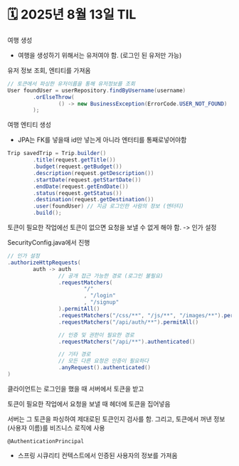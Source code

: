# 🗓️ 2025년 8월 13일 TIL



여행 생성
- 여행을 생성하기 위해서는 유저여야 함. (로그인 된 유저만 가능)


유저 정보 조회, 엔티티를 가져옴
```java
// 토큰에서 파싱한 유저이름을 통해 유저정보를 조회
User foundUser = userRepository.findByUsername(username)
        .orElseThrow(
                () -> new BusinessException(ErrorCode.USER_NOT_FOUND)
        );
```

여행 엔티티 생성
- JPA는 FK를 넣을때 id만 넣는게 아니라 엔터티를 통째로넣어야함
```java
Trip savedTrip = Trip.builder()
        .title(request.getTitle())
        .budget(request.getBudget())
        .description(request.getDescription())
        .startDate(request.getStartDate())
        .endDate(request.getEndDate())
        .status(request.getStatus())
        .destination(request.getDestination())
        .user(foundUser) // 지금 로그인한 사람의 정보 (엔터티)
        .build();
```



토큰이 필요한 작업에선
토큰이 없으면 요청을 보낼 수 없게 해야 함.
-> 인가 설정

SecurityConfig.java에서 진행
```java
// 인가 설정
.authorizeHttpRequests(
        auth -> auth
                // 공개 접근 가능한 경로 (로그인 불필요)
                .requestMatchers(
                        "/"
                        , "/login"
                        , "/signup"
                ).permitAll()
                .requestMatchers("/css/**", "/js/**", "/images/**").permitAll()
                .requestMatchers("/api/auth/**").permitAll()

                // 인증 및 권한이 필요한 경로
                .requestMatchers("/api/**").authenticated()

                // 기타 경로
                // 모든 다른 요청은 인증이 필요하다
                .anyRequest().authenticated()
)

```

클라이언트는 로그인을 했을 때 서버에서 토큰을 받고

토큰이 필요한 작업에서 요청을 보낼 때 헤더에 토큰을 집어넣음

서버는 그 토큰을 파싱하여 제대로된 토큰인지 검사를 함.
그리고, 토큰에서 꺼낸 정보(사용자 이름)를 비즈니스 로직에 사용


`@AuthenticationPrincipal`
- 스프링 시큐리티 컨텍스트에서 인증된 사용자의 정보를 가져옴


